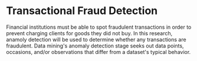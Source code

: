 # Transactional Fraud Detection

Financial institutions must be able to spot fraudulent transactions in order to prevent charging clients for goods they did not buy.
In this research, anamoly detection will be used to determine whether any transactions are fraudulent.
Data mining's anomaly detection stage seeks out data points, occasions, and/or observations that differ from a dataset's typical behavior.
